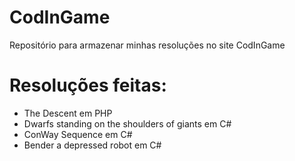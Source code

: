 # CodInGame
Repositório para armazenar minhas resoluções no site CodInGame

# Resoluções feitas:
- The Descent em PHP
- Dwarfs standing on the shoulders of giants em C#
- ConWay Sequence em C#
- Bender a depressed robot em C#
